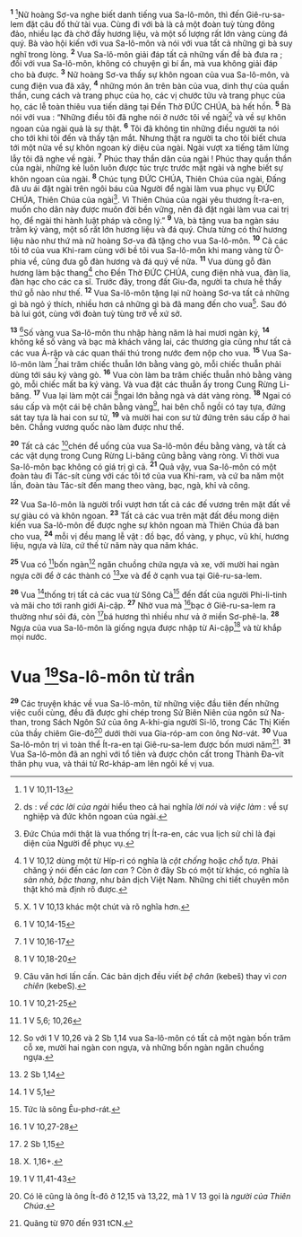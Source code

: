 <sup><b>1</b></sup> [^1*]Nữ hoàng Sơ-va nghe biết danh tiếng vua Sa-lô-môn, thì đến Giê-ru-sa-lem đặt câu đố thử tài vua. Cùng đi với bà là cả một đoàn tuỳ tùng đông đảo, nhiều lạc đà chở đầy hương liệu, và một số lượng rất lớn vàng cùng đá quý. Bà vào hội kiến với vua Sa-lô-môn và nói với vua tất cả những gì bà suy nghĩ trong lòng. <sup><b>2</b></sup> Vua Sa-lô-môn giải đáp tất cả những vấn đề bà đưa ra ; đối với vua Sa-lô-môn, không có chuyện gì bí ẩn, mà vua không giải đáp cho bà được. <sup><b>3</b></sup> Nữ hoàng Sơ-va thấy sự khôn ngoan của vua Sa-lô-môn, và cung điện vua đã xây, <sup><b>4</b></sup> những món ăn trên bàn của vua, dinh thự của quần thần, cung cách và trang phục của họ, các vị chước tửu và trang phục của họ, các lễ toàn thiêu vua tiến dâng tại Đền Thờ ĐỨC CHÚA, bà hết hồn. <sup><b>5</b></sup> Bà nói với vua : “Những điều tôi đã nghe nói ở nước tôi về ngài[^1] và về sự khôn ngoan của ngài quả là sự thật. <sup><b>6</b></sup> Tôi đã không tin những điều người ta nói cho tới khi tôi đến và thấy tận mắt. Nhưng thật ra người ta cho tôi biết chưa tới một nửa về sự khôn ngoan kỳ diệu của ngài. Ngài vượt xa tiếng tăm lừng lẫy tôi đã nghe về ngài. <sup><b>7</b></sup> Phúc thay thần dân của ngài ! Phúc thay quần thần của ngài, những kẻ luôn luôn được túc trực trước mặt ngài và nghe biết sự khôn ngoan của ngài. <sup><b>8</b></sup> Chúc tụng ĐỨC CHÚA, Thiên Chúa của ngài, Đấng đã ưu ái đặt ngài trên ngôi báu của Người để ngài làm vua phục vụ ĐỨC CHÚA, Thiên Chúa của ngài[^2]. Vì Thiên Chúa của ngài yêu thương Ít-ra-en, muốn cho dân này được muôn đời bền vững, nên đã đặt ngài làm vua cai trị họ, để ngài thi hành luật pháp và công lý.” <sup><b>9</b></sup> Và, bà tặng vua ba ngàn sáu trăm ký vàng, một số rất lớn hương liệu và đá quý. Chưa từng có thứ hương liệu nào như thứ mà nữ hoàng Sơ-va đã tặng cho vua Sa-lô-môn. <sup><b>10</b></sup> Cả các tôi tớ của vua Khi-ram cùng với bề tôi vua Sa-lô-môn khi mang vàng từ Ô-phia về, cũng đưa gỗ đàn hương và đá quý về nữa. <sup><b>11</b></sup> Vua dùng gỗ đàn hương làm bậc thang[^3] cho Đền Thờ ĐỨC CHÚA, cung điện nhà vua, đàn lia, đàn hạc cho các ca sĩ. Trước đây, trong đất Giu-đa, người ta chưa hề thấy thứ gỗ nào như thế. <sup><b>12</b></sup> Vua Sa-lô-môn tặng lại nữ hoàng Sơ-va tất cả những gì bà ngỏ ý thích, nhiều hơn cả những gì bà đã mang đến cho vua[^4]. Sau đó bà lui gót, cùng với đoàn tuỳ tùng trở về xứ sở.

<sup><b>13</b></sup> [^2*]Số vàng vua Sa-lô-môn thu nhập hàng năm là hai mươi ngàn ký, <sup><b>14</b></sup> không kể số vàng và bạc mà khách vãng lai, các thương gia cũng như tất cả các vua Ả-rập và các quan thái thú trong nước đem nộp cho vua. <sup><b>15</b></sup> Vua Sa-lô-môn làm [^3*]hai trăm chiếc thuẫn lớn bằng vàng gò, mỗi chiếc thuẫn phải dùng tới sáu ký vàng gò. <sup><b>16</b></sup> Vua còn làm ba trăm chiếc thuẫn nhỏ bằng vàng gò, mỗi chiếc mất ba ký vàng. Và vua đặt các thuẫn ấy trong Cung Rừng Li-băng. <sup><b>17</b></sup> Vua lại làm một cái [^4*]ngai lớn bằng ngà và dát vàng ròng. <sup><b>18</b></sup> Ngai có sáu cấp và một cái bệ chân bằng vàng[^5], hai bên chỗ ngồi có tay tựa, đứng sát tay tựa là hai con sư tử, <sup><b>19</b></sup> và mười hai con sư tử đứng trên sáu cấp ở hai bên. Chẳng vương quốc nào làm được như thế.

<sup><b>20</b></sup> Tất cả các [^5*]chén để uống của vua Sa-lô-môn đều bằng vàng, và tất cả các vật dụng trong Cung Rừng Li-băng cũng bằng vàng ròng. Vì thời vua Sa-lô-môn bạc không có giá trị gì cả. <sup><b>21</b></sup> Quả vậy, vua Sa-lô-môn có một đoàn tàu đi Tác-sít cùng với các tôi tớ của vua Khi-ram, và cứ ba năm một lần, đoàn tàu Tác-sít đến mang theo vàng, bạc, ngà, khỉ và công.

<sup><b>22</b></sup> Vua Sa-lô-môn là người trổi vượt hơn tất cả các đế vương trên mặt đất về sự giàu có và khôn ngoan. <sup><b>23</b></sup> Tất cả các vua trên mặt đất đều mong diện kiến vua Sa-lô-môn để được nghe sự khôn ngoan mà Thiên Chúa đã ban cho vua, <sup><b>24</b></sup> mỗi vị đều mang lễ vật : đồ bạc, đồ vàng, y phục, vũ khí, hương liệu, ngựa và lừa, cứ thế từ năm này qua năm khác.

<sup><b>25</b></sup> Vua có [^6*]bốn ngàn[^6] ngăn chuồng chứa ngựa và xe, với mười hai ngàn ngựa cỡi để ở các thành có [^7*]xe và để ở cạnh vua tại Giê-ru-sa-lem.

<sup><b>26</b></sup> Vua [^8*]thống trị tất cả các vua từ Sông Cả[^7] đến đất của người Phi-li-tinh và mãi cho tới ranh giới Ai-cập. <sup><b>27</b></sup> Nhờ vua mà [^9*]bạc ở Giê-ru-sa-lem ra thường như sỏi đá, còn [^10*]bá hương thì nhiều như vả ở miền Sơ-phê-la. <sup><b>28</b></sup> Ngựa của vua Sa-lô-môn là giống ngựa được nhập từ Ai-cập[^8] và từ khắp mọi nước.

# Vua [^11*]Sa-lô-môn từ trần
<sup><b>29</b></sup> Các truyện khác về vua Sa-lô-môn, từ những việc đầu tiên đến những việc cuối cùng, đều đã được ghi chép trong Sử Biên Niên của ngôn sứ Na-than, trong Sách Ngôn Sứ của ông A-khi-gia người Si-lô, trong Các Thị Kiến của thầy chiêm Gie-đô[^9] dưới thời vua Gia-róp-am con ông Nơ-vát. <sup><b>30</b></sup> Vua Sa-lô-môn trị vì toàn thể Ít-ra-en tại Giê-ru-sa-lem được bốn mươi năm[^10]. <sup><b>31</b></sup> Vua Sa-lô-môn đã an nghỉ với tổ tiên và được chôn cất trong Thành Đa-vít thân phụ vua, và thái tử Rơ-kháp-am lên ngôi kế vị vua.

[^1]: ds : <i>về các lời của ngài</i> hiểu theo cả hai nghĩa <i>lời nói</i> và <i>việc làm</i> : về sự nghiệp và đức khôn ngoan của ngài.
[^2]: Đức Chúa mới thật là vua thống trị Ít-ra-en, các vua lịch sử chỉ là đại diện của Người để phục vụ.
[^3]: 1 V 10,12 dùng một từ Híp-ri có nghĩa là <i>cột chống</i> hoặc <i>chỗ tựa</i>. Phải chăng ý nói đến các <i>lan can</i> ? Còn ở đây Sb có một từ khác, có nghĩa là <i>sàn nhà, bậc thang</i>, như bản dịch Việt Nam. Những chi tiết chuyên môn thật khó mà định rõ được.
[^4]: X. 1 V 10,13 khác một chút và rõ nghĩa hơn.
[^5]: Câu văn hơi lấn cấn. Các bản dịch đều viết <i>bệ chân</i> (<span class="hebrew-translit">kebeš</span>) thay vì <i>con chiên</i> (<span class="hebrew-translit">kebeS</span>).
[^6]: So với 1 V 10,26 và 2 Sb 1,14 vua Sa-lô-môn có tất cả một ngàn bốn trăm cỗ xe, mười hai ngàn con ngựa, và những bốn ngàn ngăn chuồng ngựa.
[^7]: Tức là sông Êu-phơ-rát.
[^8]: X. 1,16+.
[^9]: Có lẽ cũng là ông Ít-đô ở 12,15 và 13,22, mà 1 V 13 gọi là <i>người của Thiên Chúa</i>.
[^10]: Quãng từ 970 đến 931 tCN.
[^1*]: 1 V 10,11-13
[^2*]: 1 V 10,14-15
[^3*]: 1 V 10,16-17
[^4*]: 1 V 10,18-20
[^5*]: 1 V 10,21-25
[^6*]: 1 V 5,6; 10,26
[^7*]: 2 Sb 1,14
[^8*]: 1 V 5,1
[^9*]: 1 V 10,27-28
[^10*]: 2 Sb 1,15
[^11*]: 1 V 11,41-43
